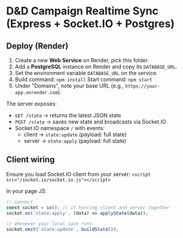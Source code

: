 
# D&D Campaign Realtime Sync (Express + Socket.IO + Postgres)

## Deploy (Render)
1. Create a new **Web Service** on Render, pick this folder.
2. Add a **PostgreSQL** instance on Render and copy its `DATABASE_URL`.
3. Set the environment variable `DATABASE_URL` on the service.
4. Build command: `npm install`
   Start command: `npm start`
5. Under "Domains", note your base URL (e.g., `https://your-app.onrender.com`).

The server exposes:
- `GET /state` → returns the latest JSON state
- `POST /state` → saves new state and broadcasts via Socket.IO
- Socket.IO namespace `/` with events:
  - client → `state:update` (payload: full state)
  - server → `state:apply`  (payload: full state)

## Client wiring
Ensure you load Socket.IO client from your server:
`<script src="/socket.io/socket.io.js"></script>`

In your page JS:
```js
// connect
const socket = io(); // if hosting client and server together
socket.on('state:apply', (data) => applyState(data));

// whenever your local save runs
socket.emit('state:update', buildState());
```
